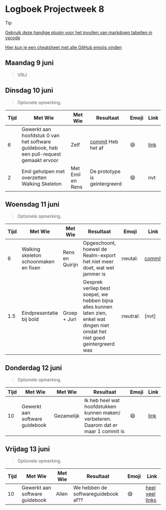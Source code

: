 # Logboek Projectweek 8

> [!TIP]
> [Gebruik deze handige plugin voor het invullen van markdown tabellen in vscode](https://marketplace.visualstudio.com/items?itemName=zaaack.markdown-editor)
>
> [Hier kun je een cheatsheet met alle GitHub emojis vinden](https://github.com/ikatyang/emoji-cheat-sheet/blob/master/README.md)

## Maandag 9 juni

> VRIJ

## Dinsdag 10 juni

> Optionele opmerking.

| Tijd | Met Wie                                                                                 | Met Wie          | Resultaat                                                                                                         | Emoji   | Link                                                                                                 |
| :--- | --------------------------------------------------------------------------------------- | ---------------- | ----------------------------------------------------------------------------------------------------------------- | ------- | ---------------------------------------------------------------------------------------------------- |
| 6    | Gewerkt aan hoofdstuk 0 van het software guidebook, heb een pull-request gemaakt ervoor | Zelf             | [commit](https://github.com/AIM-ENE-feb25/castlevania/commit/49e47c642f14bcf06592f62fc66caa8ce9e304bf) Heb het af | :smile: | [link](https://github.com/AIM-ENE-feb25/castlevania/commit/49e47c642f14bcf06592f62fc66caa8ce9e304bf) |
| 2    | Emil geholpen met overzetten Walking Skeleton                                           | Met Emil en Rens | De prototype is geintergreerd                                                                                     | :smile: | nvt                                                                                                  |



## Woensdag 11 juni

> Optionele opmerking.


| Tijd | Met Wie                               | Met Wie         | Resultaat                                                                                                                         | Emoji     | Link                                                                                                   |
|:-----|---------------------------------------|-----------------|-----------------------------------------------------------------------------------------------------------------------------------|-----------|--------------------------------------------------------------------------------------------------------|
| 6    | Walking skeleton schoonmaken en fixen | Rens en Quirijn | Opgeschoont, hoewel de Realm-export het niet meer doet, wat wel jammer is                                                         | :neutal:  | [commit](https://github.com/AIM-ENE-feb25/castlevania/commit/f2c5c46e825cc4ec433b1feaf4b522d567704f92) |
| 1.5  | Eindpresentatie bij bold              | Groep + Juri    | Gesprek verliep best soepel, we hebben bijna alles kunnen laten zien, enkel wat dingen niet omdat het niet goed geintergreerd was | :neutral: | [nvt]                                                                                                  |

## Donderdag 12 juni

> Optionele opmerking.


| Tijd | Met Wie                        | Met Wie     | Resultaat                                                                             | Emoji   | Link                                                                                                 |
|:-----|--------------------------------|-------------|---------------------------------------------------------------------------------------|---------|------------------------------------------------------------------------------------------------------|
| 10   | Gewerkt aan software guidebook | Gezamelijk  | Ik heb heel wat hoofdstukken kunnen maken/ verbeteren. Daarom dat er maar 1 commit is | :smile: | [link](https://github.com/AIM-ENE-feb25/castlevania/commit/b6966acaea4dfdb750635422916746c761daeca0) |
## Vrijdag 13 juni

> Optionele opmerking.


| Tijd | Met Wie                        | Met Wie | Resultaat                           | Emoji   | Link                                                                                                            |
|:-----|--------------------------------|---------|-------------------------------------|---------|-----------------------------------------------------------------------------------------------------------------|
| 10   | Gewerkt aan software guidebook | Allen   | We hebben de softwareguidebook af?? | :smile: | [heel veel links](https://github.com/AIM-ENE-feb25/castlevania/commit/b182425f5a672ddbb02d4836c5e11b740a3cb466) |
